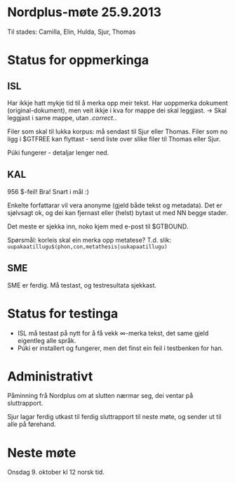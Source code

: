 # Nordplus-møte 25.9.2013

Til stades: Camilla, Elin, Hulda, Sjur, Thomas

# Status for oppmerkinga

## ISL

Har ikkje hatt mykje tid til å merka opp meir tekst. Har uoppmerka dokument (original-dokument), men veit ikkje i kva for mappe dei skal leggjast. -> Skal leggjast i same mappe, utan *.correct.*.

Filer som skal til lukka korpus: må sendast til Sjur eller Thomas. Filer som no ligg i $GTFREE kan flyttast - send liste over slike filer til Thomas eller Sjur.

Púki fungerer - detaljar lenger ned.

## KAL

956 $-feil! Bra! Snart i mål :)

Enkelte forfattarar vil vera anonyme (gjeld både tekst og metadata). Det er sjølvsagt ok, og dei kan fjernast eller (helst) bytast ut med NN begge stader.

Det meste er sjekka inn, noko kjem med e-post til $GTBOUND.

Spørsmål: korleis skal ein merka opp metatese? T.d. slik:
`uupakaatillugu$(phon,con,metathesis|uukapaatillugu)`

## SME

SME er ferdig. Må testast, og testresultata sjekkast.

# Status for testinga

* ISL må testast på nytt for å få vekk ∞-merka tekst, det same gjeld eigentleg
  alle språk.
* Púki er installert og fungerer, men det finst ein feil i testbenken for han.

# Administrativt

Påminning frå Nordplus om at slutten nærmar seg, dei ventar på sluttrapport.

Sjur lagar ferdig utkast til ferdig sluttrapport til neste møte, og sender ut
til alle på førehand.

# Neste møte

Onsdag 9. oktober kl 12 norsk tid.
